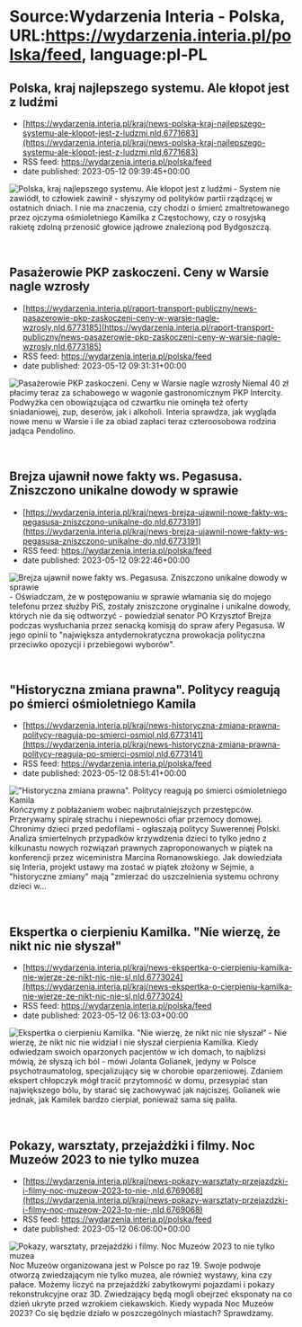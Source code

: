 # Source:Wydarzenia Interia - Polska, URL:https://wydarzenia.interia.pl/polska/feed, language:pl-PL

## Polska, kraj najlepszego systemu. Ale kłopot jest z ludźmi
 - [https://wydarzenia.interia.pl/kraj/news-polska-kraj-najlepszego-systemu-ale-klopot-jest-z-ludzmi,nId,6771683](https://wydarzenia.interia.pl/kraj/news-polska-kraj-najlepszego-systemu-ale-klopot-jest-z-ludzmi,nId,6771683)
 - RSS feed: https://wydarzenia.interia.pl/polska/feed
 - date published: 2023-05-12 09:39:45+00:00

<p><a href="https://wydarzenia.interia.pl/kraj/news-polska-kraj-najlepszego-systemu-ale-klopot-jest-z-ludzmi,nId,6771683"><img align="left" alt="Polska, kraj najlepszego systemu. Ale kłopot jest z ludźmi" src="https://i.iplsc.com/polska-kraj-najlepszego-systemu-ale-klopot-jest-z-ludzmi/000H55KNE5FRIDAA-C321.jpg" /></a>- System nie zawiódł, to człowiek zawinił - słyszymy od polityków partii rządzącej w ostatnich dniach. I nie ma znaczenia, czy chodzi o śmierć zmaltretowanego przez ojczyma ośmioletniego Kamilka z Częstochowy, czy o rosyjską rakietę zdolną przenosić głowice jądrowe znalezioną pod Bydgoszczą. </p><br clear="all" />

## Pasażerowie PKP zaskoczeni. Ceny w Warsie nagle wzrosły
 - [https://wydarzenia.interia.pl/raport-transport-publiczny/news-pasazerowie-pkp-zaskoczeni-ceny-w-warsie-nagle-wzrosly,nId,6773185](https://wydarzenia.interia.pl/raport-transport-publiczny/news-pasazerowie-pkp-zaskoczeni-ceny-w-warsie-nagle-wzrosly,nId,6773185)
 - RSS feed: https://wydarzenia.interia.pl/polska/feed
 - date published: 2023-05-12 09:31:31+00:00

<p><a href="https://wydarzenia.interia.pl/raport-transport-publiczny/news-pasazerowie-pkp-zaskoczeni-ceny-w-warsie-nagle-wzrosly,nId,6773185"><img align="left" alt="Pasażerowie PKP zaskoczeni. Ceny w Warsie nagle wzrosły" src="https://i.iplsc.com/pasazerowie-pkp-zaskoczeni-ceny-w-warsie-nagle-wzrosly/000H55TGTI7DBGCB-C321.jpg" /></a>Niemal 40 zł płacimy teraz za schabowego w wagonie gastronomicznym PKP Intercity. Podwyżka cen obowiązująca od czwartku nie ominęła też oferty śniadaniowej, zup, deserów, jak i alkoholi. Interia sprawdza, jak wygląda nowe menu w Warsie i ile za obiad zapłaci teraz czteroosobowa rodzina jadąca Pendolino.</p><br clear="all" />

## Brejza ujawnił nowe fakty ws. Pegasusa. Zniszczono unikalne dowody w sprawie
 - [https://wydarzenia.interia.pl/kraj/news-brejza-ujawnil-nowe-fakty-ws-pegasusa-zniszczono-unikalne-do,nId,6773191](https://wydarzenia.interia.pl/kraj/news-brejza-ujawnil-nowe-fakty-ws-pegasusa-zniszczono-unikalne-do,nId,6773191)
 - RSS feed: https://wydarzenia.interia.pl/polska/feed
 - date published: 2023-05-12 09:22:46+00:00

<p><a href="https://wydarzenia.interia.pl/kraj/news-brejza-ujawnil-nowe-fakty-ws-pegasusa-zniszczono-unikalne-do,nId,6773191"><img align="left" alt="Brejza ujawnił nowe fakty ws. Pegasusa. Zniszczono unikalne dowody w sprawie" src="https://i.iplsc.com/brejza-ujawnil-nowe-fakty-ws-pegasusa-zniszczono-unikalne-do/000H55L2JJ7C6VUM-C321.jpg" /></a>- Oświadczam, że w postępowaniu w sprawie włamania się do mojego telefonu przez służby PiS, zostały zniszczone oryginalne i unikalne dowody, których nie da się odtworzyć - powiedział senator PO Krzysztof Brejza podczas wysłuchania przez senacką komisją do spraw afery Pegasusa. W jego opinii to &quot;największa antydemokratyczna prowokacja polityczna przeciwko opozycji i przebiegowi wyborów&quot;.</p><br clear="all" />

## "Historyczna zmiana prawna". Politycy reagują po śmierci ośmioletniego Kamila
 - [https://wydarzenia.interia.pl/kraj/news-historyczna-zmiana-prawna-politycy-reaguja-po-smierci-osmiol,nId,6773141](https://wydarzenia.interia.pl/kraj/news-historyczna-zmiana-prawna-politycy-reaguja-po-smierci-osmiol,nId,6773141)
 - RSS feed: https://wydarzenia.interia.pl/polska/feed
 - date published: 2023-05-12 08:51:41+00:00

<p><a href="https://wydarzenia.interia.pl/kraj/news-historyczna-zmiana-prawna-politycy-reaguja-po-smierci-osmiol,nId,6773141"><img align="left" alt="&quot;Historyczna zmiana prawna&quot;. Politycy reagują po śmierci ośmioletniego Kamila " src="https://i.iplsc.com/historyczna-zmiana-prawna-politycy-reaguja-po-smierci-osmiol/000H55FCO6TKGJD7-C321.jpg" /></a>Kończymy z pobłażaniem wobec najbrutalniejszych przestępców. Przerywamy spiralę strachu i niepewności ofiar przemocy domowej. Chronimy dzieci przed pedofilami - ogłaszają politycy Suwerennej Polski. Analiza śmiertelnych przypadków krzywdzenia dzieci to tylko jedno z kilkunastu nowych rozwiązań prawnych zaproponowanych w piątek na konferencji przez wiceministra Marcina Romanowskiego. Jak dowiedziała się Interia, projekt ustawy ma zostać w piątek złożony w Sejmie, a &quot;historyczne zmiany&quot; mają &quot;zmierzać do uszczelnienia systemu ochrony dzieci w...</p><br clear="all" />

## Ekspertka o cierpieniu Kamilka. "Nie wierzę, że nikt nic nie słyszał"
 - [https://wydarzenia.interia.pl/kraj/news-ekspertka-o-cierpieniu-kamilka-nie-wierze-ze-nikt-nic-nie-sl,nId,6773024](https://wydarzenia.interia.pl/kraj/news-ekspertka-o-cierpieniu-kamilka-nie-wierze-ze-nikt-nic-nie-sl,nId,6773024)
 - RSS feed: https://wydarzenia.interia.pl/polska/feed
 - date published: 2023-05-12 06:13:03+00:00

<p><a href="https://wydarzenia.interia.pl/kraj/news-ekspertka-o-cierpieniu-kamilka-nie-wierze-ze-nikt-nic-nie-sl,nId,6773024"><img align="left" alt="Ekspertka o cierpieniu Kamilka. &quot;Nie wierzę, że nikt nic nie słyszał&quot;" src="https://i.iplsc.com/ekspertka-o-cierpieniu-kamilka-nie-wierze-ze-nikt-nic-nie-sl/000DHOR642YL768P-C321.jpg" /></a>- Nie wierzę, że nikt nic nie widział i nie słyszał cierpienia Kamilka. Kiedy odwiedzam swoich oparzonych pacjentów w ich domach, to najbliżsi mówią, że słyszą ich ból - mówi Jolanta Golianek, jedyny w Polsce psychotraumatolog, specjalizujący się w chorobie oparzeniowej. Zdaniem ekspert chłopczyk mógł tracić przytomność w domu, przesypiać stan największego bólu, by starać się zachowywać jak najciszej. Golianek wie jednak, jak Kamilek bardzo cierpiał, ponieważ sama się paliła.</p><br clear="all" />

## Pokazy, warsztaty, przejażdżki i filmy. Noc Muzeów 2023 to nie tylko muzea
 - [https://wydarzenia.interia.pl/kraj/news-pokazy-warsztaty-przejazdzki-i-filmy-noc-muzeow-2023-to-nie-,nId,6769068](https://wydarzenia.interia.pl/kraj/news-pokazy-warsztaty-przejazdzki-i-filmy-noc-muzeow-2023-to-nie-,nId,6769068)
 - RSS feed: https://wydarzenia.interia.pl/polska/feed
 - date published: 2023-05-12 06:06:00+00:00

<p><a href="https://wydarzenia.interia.pl/kraj/news-pokazy-warsztaty-przejazdzki-i-filmy-noc-muzeow-2023-to-nie-,nId,6769068"><img align="left" alt="Pokazy, warsztaty, przejażdżki i filmy. Noc Muzeów 2023 to nie tylko muzea" src="https://i.iplsc.com/pokazy-warsztaty-przejazdzki-i-filmy-noc-muzeow-2023-to-nie/000H4VOC1T1QKNJR-C321.jpg" /></a>Noc Muzeów organizowana jest w Polsce po raz 19. Swoje podwoje otworzą zwiedzającym nie tylko muzea, ale również wystawy, kina czy pałace. Możemy liczyć na przejażdżki zabytkowymi pojazdami i pokazy rekonstrukcyjne oraz 3D. Zwiedzający będą mogli obejrzeć eksponaty na co dzień ukryte przed wzrokiem ciekawskich. Kiedy wypada Noc Muzeów 2023? Co się będzie działo w poszczególnych miastach? Sprawdzamy.</p><br clear="all" />

